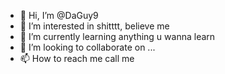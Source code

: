 - 👋 Hi, I’m @DaGuy9
- 👀 I’m interested in shitttt, believe me 
- 🌱 I’m currently learning anything u wanna learn
- 💞️ I’m looking to collaborate on ...
- 📫 How to reach me call me

<!---
DaGuy9/DaGuy9 is a ✨ special ✨ repository because its `README.md` (this file) appears on your GitHub profile.
You can click the Preview link to take a look at your changes.
--->
